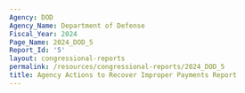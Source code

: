 ```yaml
---
Agency: DOD
Agency_Name: Department of Defense
Fiscal_Year: 2024
Page_Name: 2024_DOD_5
Report_Id: '5'
layout: congressional-reports
permalink: /resources/congressional-reports/2024_DOD_5
title: Agency Actions to Recover Improper Payments Report
---
```

